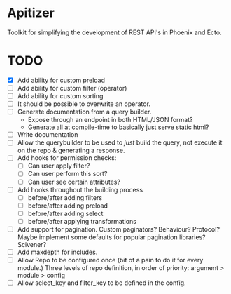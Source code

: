# Apitizer

Toolkit for simplifying the development of REST API's in Phoenix and Ecto.

# TODO

- [X] Add ability for custom preload
- [ ] Add ability for custom filter (operator)
- [ ] Add ability for custom sorting
- [ ] It should be possible to overwrite an operator.
- [ ] Generate documentation from a query builder.
  - Expose through an endpoint in both HTML/JSON format?
  - Generate all at compile-time to basically just serve static html?
- [ ] Write documentation
- [ ] Allow the querybuilder to be used to _just_ build the query, not execute it on
      the repo & generating a response.
- [ ] Add hooks for permission checks:
  - [ ] Can user apply filter?
  - [ ] Can user perform this sort?
  - [ ] Can user see certain attributes?
- [ ] Add hooks throughout the building process
  - [ ] before/after adding filters
  - [ ] before/after adding preload
  - [ ] before/after adding select
  - [ ] before/after applying transformations
- [ ] Add support for pagination. Custom paginators? Behaviour? Protocol?
      Maybe implement some defaults for popular pagination libraries? Scivener?
- [ ] Add maxdepth for includes.
- [ ] Allow Repo to be configured once (bit of a pain to do it for every module.)
      Three levels of repo definition, in order of priority: argument > module > config
- [ ] Allow select_key and filter_key to be defined in the config.
